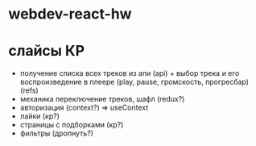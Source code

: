 # webdev-react-hw

# слайсы КР

- получение списка всех треков из апи (api) + выбор трека и его воспроизведение в плеере (play, pause, громскость, прогресбар) (refs)
- механика переключение треков, шафл (redux?)
- авторизация (context?)
  => useContext
- лайки (кр?)
- страницы с подборками (кр?)
- фильтры (дропнуть?)
